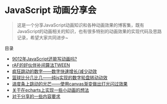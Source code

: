 # JavaScript 动画分享会
> 这是一个分享JavaScript动画知识和各种动画效果的博客集，既有JavaScript的动画相关的知识，也有很多特别的动画效果的实现代码及思路记录，希望大家共同进步~

目录

* [9012年JavaScript还能写动画吗?](main/homer/requestAnimationFrame/README.md)
* [rAF的好伙伴补间算法TWEEN](main/homer/TWEENjs/README.md)
* [疯狂跳动的数字——数字快速增长/减少动效]()
* [篮球比分几比几——纯js实现的数字轮盘转动动效]()
* [进度条上跳动的光芒——使用canvas渐变做出灯光闪过效果]()
* [关于在echarts上实现一些小动画的想法]()
* [对于分享的一些内容要求]()
